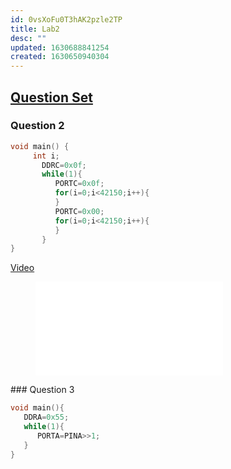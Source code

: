 ```yaml
---
id: 0vsXoFu0T3hAK2pzle2TP
title: Lab2
desc: ""
updated: 1630688841254
created: 1630650940304
---
```

## [Question Set](https://drive.google.com/file/d/1TxIzxSoEqgJITviQ6wIw20PAkE-eENga/view?usp=sharing)
### Question 2

```c
void main() {
     int i;
       DDRC=0x0f;
       while(1){
          PORTC=0x0f;
          for(i=0;i<42150;i++){
          }
          PORTC=0x00;
          for(i=0;i<42150;i++){
          }
       }
}
```
[Video](/assets/Q2_Parth_Shah_AU1940065.mp4)
<figure class="video_container">
  <iframe src="/assets/Q2_Parth_Shah_AU1940065.mp4" frameborder="0" allowfullscreen="true"> </iframe>
</figure>
### Question 3

```c
void main(){
   DDRA=0x55;
   while(1){
      PORTA=PINA>>1;
   }
}

```

